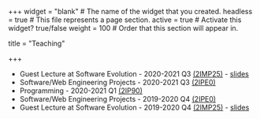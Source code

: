 +++
widget = "blank"  # The name of the widget that you created.
headless = true  # This file represents a page section.
active = true  # Activate this widget? true/false
weight = 100  # Order that this section will appear in.

title = "Teaching"

+++

- Guest Lecture at Software Evolution - 2020-2021 Q3 [(2IMP25)](https://osiris.tue.nl/osiris_student_tueprd/OnderwijsCatalogusSelect.do?selectie=cursus&collegejaar=2020&cursus=2IMP25) - [slides](files/software-evolution-2020.pdf)
- Software/Web Engineering Projects - 2020-2021 Q3 [(2IPE0)](http://wwwis.win.tue.nl/2R690/2020-2021_Q3/index.html)
- Programming - 2020-2021 Q1 [(2IP90)](https://osiris.tue.nl/osiris_student_tueprd/OnderwijsCatalogusSelect.do?selectie=cursus&collegejaar=2020&cursus=2IP90)
- Software/Web Engineering Projects - 2019-2020 Q4 [(2IPE0)](http://wwwis.win.tue.nl/2R690/2019-2020_Q4/index.html)
- Guest Lecture at Software Evolution - 2019-2020 Q4 [(2IMP25)](https://osiris.tue.nl/osiris_student_tueprd/OnderwijsCatalogusSelect.do?selectie=cursus&collegejaar=2019&cursus=2IMP25) - [slides](files/software-evolution-2019.pdf)
